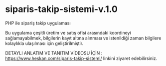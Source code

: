 # siparis-takip-sistemi-v.1.0

PHP ile sipariş takip uygulaması

Bu uygulama çeşitli üretim ve satış ofisi arasındaki koordineyi sağlamayabilmek, bilgilerin kayıt altına alınması ve istenildiği zaman bilgilere kolaylıkla ulaşılması için geliştirilmiştir.

DETAYLI ANLATIM VE TANITIM VİDEOSU İÇİN : https://www.heskan.com/siparis-takip-sistemi/ linkini ziyaret edebilirsiniz.
